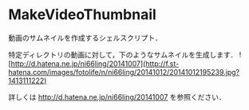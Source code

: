 MakeVideoThumbnail
==================

動画のサムネイルを作成するシェルスクリプト．

特定ディレクトリの動画に対して，下のようなサムネイルを生成します．
![http://d.hatena.ne.jp/ni66ling/20141007](http://f.st-hatena.com/images/fotolife/n/ni66ling/20141012/20141012195239.jpg?1413111222)

詳しくは http://d.hatena.ne.jp/ni66ling/20141007 を参照ください．
